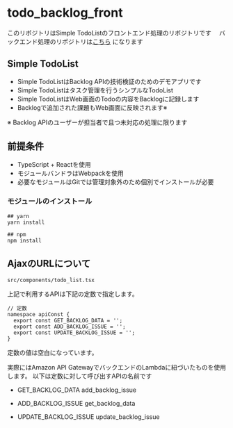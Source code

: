# todo_backlog_front
このリポジトリはSimple TodoListのフロントエンド処理のリポジトリです　
バックエンド処理のリポジトリは[こちら](https://github.com/3panda/todo_backlog_back) になります

## Simple TodoList
- Simple TodoListはBacklog APIの技術検証のためのデモアプリです
- Simple TodoListはタスク管理を行うシンプルなTodoList
- Simple TodoListはWeb画面のTodoの内容をBacklogに記録します
- Backlogで追加された課題もWeb画面に反映されます※

※ Backlog APIのユーザーが担当者で且つ未対応の処理に限ります

## 前提条件
- TypeScript + Reactを使用
- モジュールバンドラはWebpackを使用
- 必要なモジュールはGitでは管理対象外のため個別でインストールが必要

### モジュールのインストール
```
## yarn
yarn install

## npm
npm install
```

## AjaxのURLについて

```
src/components/todo_list.tsx
```
上記で利用するAPIは下記の定数で指定します。

```
// 定数
namespace apiConst {
  export const GET_BACKLOG_DATA = '';
  export const ADD_BACKLOG_ISSUE = '';
  export const UPDATE_BACKLOG_ISSUE = '';
}
```
定数の値は空白になっています。

実際にはAmazon API GatewayでバックエンドのLambdaに紐づいたものを使用します。
以下は定数に対して呼び出すAPIの名前です

- GET_BACKLOG_DATA
add_backlog_issue

- ADD_BACKLOG_ISSUE
get_backlog_data

- UPDATE_BACKLOG_ISSUE
update_backlog_issue
